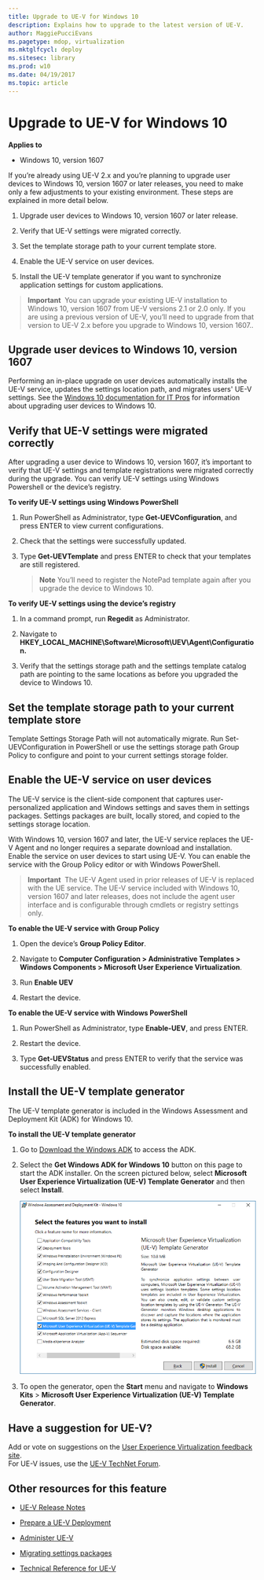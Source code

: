 ```yaml
---
title: Upgrade to UE-V for Windows 10
description: Explains how to upgrade to the latest version of UE-V.
author: MaggiePucciEvans
ms.pagetype: mdop, virtualization
ms.mktglfcycl: deploy
ms.sitesec: library
ms.prod: w10
ms.date: 04/19/2017
ms.topic: article
---
```


# Upgrade to UE-V for Windows 10

**Applies to**
-   Windows 10, version 1607

If you’re already using UE-V 2.x and you’re planning to upgrade user devices to Windows 10, version 1607 or later releases, you need to make only a few adjustments to your existing environment. These steps are explained in more detail below.

1.	Upgrade user devices to Windows 10, version 1607 or later release. 

2.	Verify that UE-V settings were migrated correctly.

3.  Set the template storage path to your current template store.

4.	Enable the UE-V service on user devices.

5.	Install the UE-V template generator if you want to synchronize application settings for custom applications.

> **Important**&nbsp;&nbsp;You can upgrade your existing UE-V installation to Windows 10, version 1607 from UE-V versions 2.1 or 2.0 only. If you are using a previous version of UE-V, you’ll need to upgrade from that version to UE-V 2.x before you upgrade to Windows 10, version 1607..   

## Upgrade user devices to Windows 10, version 1607

Performing an in-place upgrade on user devices automatically installs the UE-V service, updates the settings location path, and migrates users' UE-V settings. See the [Windows 10 documentation for IT Pros](https://technet.microsoft.com/itpro/windows/deploy/index) for information about upgrading user devices to Windows 10. 

## Verify that UE-V settings were migrated correctly 

After upgrading a user device to Windows 10, version 1607, it’s important to verify that UE-V settings and template registrations were migrated correctly during the upgrade. You can verify UE-V settings using Windows Powershell or the device’s registry.

**To verify UE-V settings using Windows PowerShell**

1.	Run PowerShell as Administrator, type **Get-UEVConfiguration**, and press ENTER to view current configurations.

2.	Check that the settings were successfully updated.

3.	Type **Get-UEVTemplate** and press ENTER to check that your templates are still registered.

    > **Note** You’ll need to register the NotePad template again after you upgrade the device to Windows 10. 

**To verify UE-V settings using the device’s registry**

1.	In a command prompt, run **Regedit** as Administrator.

2.	Navigate to **HKEY_LOCAL_MACHINE\Software\Microsoft\UEV\Agent\Configuration.**

3.	Verify that the settings storage path and the settings template catalog path are pointing to the same locations as before you upgraded the device to Windows 10.

## Set the template storage path to your current template store

Template Settings Storage Path will not automatically migrate. Run Set-UEVConfiguration in PowerShell or use the settings storage path Group Policy to configure and point to your current settings storage folder.

## Enable the UE-V service on user devices

The UE-V service is the client-side component that captures user-personalized application and Windows settings and saves them in settings packages. Settings packages are built, locally stored, and copied to the settings storage location. 

With Windows 10, version 1607 and later, the UE-V service replaces the UE-V Agent and no longer requires a separate download and installation. Enable the service on user devices to start using UE-V. You can enable the service with the Group Policy editor or with Windows PowerShell. 

> **Important**&nbsp;&nbsp;The UE-V Agent used in prior releases of UE-V is replaced with the UE service. The UE-V service included with Windows 10, version 1607 and later releases, does not include the agent user interface and is configurable through cmdlets or registry settings only.

**To enable the UE-V service with Group Policy**

1.	Open the device’s **Group Policy Editor**.

2.	Navigate to **Computer Configuration > Administrative Templates > Windows Components > Microsoft User Experience Virtualization**. 

3.	Run **Enable UEV**

4.	Restart the device.

**To enable the UE-V service with Windows PowerShell**

1.	Run PowerShell as Administrator, type **Enable-UEV**, and press ENTER.

2.	Restart the device.

3.	Type **Get-UEVStatus** and press ENTER to verify that the service was successfully enabled.

## Install the UE-V template generator

The UE-V template generator is included in the Windows Assessment and Deployment Kit (ADK) for Windows 10. 

**To install the UE-V template generator**

1.	Go to [Download the Windows ADK](https://developer.microsoft.com/en-us/windows/hardware/windows-assessment-deployment-kit) to access the ADK. 

2. Select the **Get Windows ADK for Windows 10** button on this page to start the ADK installer. On the screen pictured below, select **Microsoft User Experience Virtualization (UE-V) Template Generator** and then select **Install**.

    ![Selecting UE-V features in ADK](images/uev-adk-select-uev-feature.png)
 
3.	To open the generator, open the **Start** menu and navigate to **Windows Kits** > **Microsoft User Experience Virtualization (UE-V) Template Generator**. 

## Have a suggestion for UE-V?

Add or vote on suggestions on the [User Experience Virtualization feedback site](http://uev.uservoice.com/forums/280428-microsoft-user-experience-virtualization).<br>For UE-V issues, use the [UE-V TechNet Forum](https://social.technet.microsoft.com/Forums/en-us/home?forum=mdopuev&filter=alltypes&sort=lastpostdesc).

## Other resources for this feature

-   [UE-V Release Notes](uev-release-notes-1607.md)

-   [Prepare a UE-V Deployment](uev-prepare-for-deployment.md)

-   [Administer UE-V](uev-administering-uev.md)

-   [Migrating settings packages](uev-migrating-settings-packages.md)

-   [Technical Reference for UE-V](uev-technical-reference.md)
